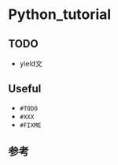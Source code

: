 # Python_tutorial

## TODO
- yield文

## Useful
- `#TODO`
- `#XXX`
- `#FIXME`

## 参考
[Python入門]:(https://www.shuwasystem.co.jp/book/9784798026558.html)
